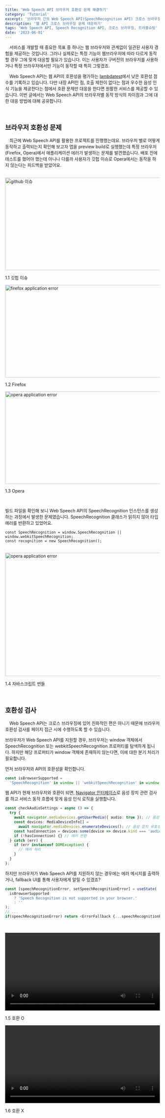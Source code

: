 ```yaml
---
title: 'Web Speech API 브라우저 호환성 문제 해결하기'
category: 'Tutorial'
excerpt: '브라우저 간의 Web Speech API(SpeechRecognition API) 크로스 브라우징 문제를 해결하는 방법에 대해 알아봅니다.'
description: '웹 API 크로스 브라우징 문제 대응하기'
tags: 'Web Speech API, Speech Recognition API, 크로스 브라우징, 트러블슈팅'
date: '2023-06-01'
---
```


&emsp;서비스를 개발할 때 중요한 목표 중 하나는 웹 브라우저와 관계없이 일관된 사용자 경험을 제공하는 것입니다. 그러나 실제로는 특정 기능이 웹브라우저에 따라 다르게 동작할 경우 그에 맞게 대응할 필요가 있습니다. 이는 사용자가 구버전의 브라우저를 사용하거나 특정 브라우저에서만 기능이 동작할 때 특히 그렇겠죠.

&emsp;Web Speech API는 웹 API의 호환성을 평가하는 <a href="https://www.lambdatest.com/web-technologies/speech-recognition" target="_blank" rel="noopener">lambdatest</a>에서 낮은 호환성 점수를 기록하고 있습니다. 다만 내장 API인 점, 호출 제한이 없다는 점과 우수한 음성 인식 기능을 제공한다는 점에서 호환 문제만 대응을 한다면 원활한 서비스를 제공할 수 있습니다. 이번 글에서는 Web Speech API의 브라우저별 동작 방식의 차이점과 그에 대한 대응 방법에 대해 공유합니다.

<br>

## 브라우저 호환성 문제

&emsp;최근에 Web Speech API를 활용한 프로젝트를 진행했는데요. 브라우저 별로 어떻게 동작하고 출력되는지 확인해 보고자 앱을 preview build로 실행했는데 특정 브라우저(Firefox, Opera)에서 애플리케이션 에러가 발생하는 문제를 발견했습니다. 배포 전에 테스트를 했어야 했는데 아니나 다를까 사용자가 깃헙 이슈로 Opera에서는 동작을 하지 않는다는 피드백을 받았어요.

<br>

<img src="/assets/markdown-image/Tutorial-web-speech-api/github-issue.png" alt="github 이슈" width="550" height="300" />

<span>1.1 깃헙 이슈</span>

<img src="/assets/markdown-image/Tutorial-web-speech-api/firefox-err.png" alt="firefox application error" width="800" height="300" />

<span>1.2 Firefox</span>

<img src="/assets/markdown-image/Tutorial-web-speech-api/opera-err.png" alt="opera application error" width="800" height="300" />

<span>1.3 Opera</span>

<br>

빌드 파일을 확인해 보니 Web Speech API의 SpeechRecognition 인스턴스를 생성하는 과정에서 발생한 문제였습니다. SpeechRecognition 클래스가 읽히지 않아 타입 에러를 반환하고 있었어요.

```typescipt
const SpeechRecognition = window.SpeechRecognition || window.webkitSpeechRecognition;
const recognition = new SpeechRecognition();
```

<br>

<img src="/assets/markdown-image/Tutorial-web-speech-api/js-bundle.png" alt="opera application error" width="800" height="400" />

<span>1.4 자바스크립트 번들</span>

<br>

## 호환성 검사

&emsp;Web Speech API는 크로스 브라우징에 있어 친화적인 편은 아니기 때문에 브라우저 호환성 검사를 페이지 접근 시에 수행하도록 할 수 있습니다.

브라우저가 Web Speech API를 지원할 경우, 브라우저는 window 객체에서 SpeechRecognition 또는 webkitSpeechRecognition 프로퍼티를 탐색하게 됩니다. 하지만 해당 프로퍼티가 window 객체에 존재하지 않는다면, 이에 대한 분기 처리가 필요합니다.

먼저 브라우저와 API의 호환성을 확인합니다.

```typescript
const isBrowserSupported =
  'SpeechRecognition' in window || 'webkitSpeechRecognition' in window;
```

웹 API가 현재 브라우저와 호환이 되면, <a href="https://developer.mozilla.org/en-US/docs/Web/API/Navigator" target="_blank" rel="noopener">Navigator 인터페이스</a>로 음성 장치 관련 검사를 하고 서비스 동작 흐름에 맞게 음성 인식 로직을 실행합니다.

```typescript
const checkAudioSettings = async () => {
  try {
    await navigator.mediaDevices.getUserMedia({ audio: true }); // 음성 장치 사용 권한 설정
    const devices: MediaDeviceInfo[] =
      await navigator.mediaDevices.enumerateDevices(); // 음성 장치 유효성 검사
    const hasConnection = devices.some(device => device.kind === 'audioinput');
    if (!hasConnection) {} // 에러 반환
  } catch (err) {
    if (err instanceof DOMException) {
      // 에러 처리
    }
  }
};
```

하지만 브라우저가 Web Speech API를 지원하지 않는 경우에는 에러 메시지를 출력하거나, fallback UI를 통해 사용자에게 알릴 수 있겠죠?

```typescript
const [speechRecognitionError, setSpeechRecognitionError] = useState(
  isBrowserSupported
    ? 'Speech Recognition is not supported in your browser.'
    : ''
);
// ...
if(speechRecognitionError) return <ErrorFallback {...speechRecognitionError} />;
```

<br>

<video url='/assets/markdown-image/Tutorial-web-speech-api/compatible.webm' width='100%' height='auto'><video /> 

<span>1.5 호환 O</span>

<video url='/assets/markdown-image/Tutorial-web-speech-api/not-compatible.webm' width='100%' height='auto'><video />
 
<span>1.6 호환 X</span>

<br>